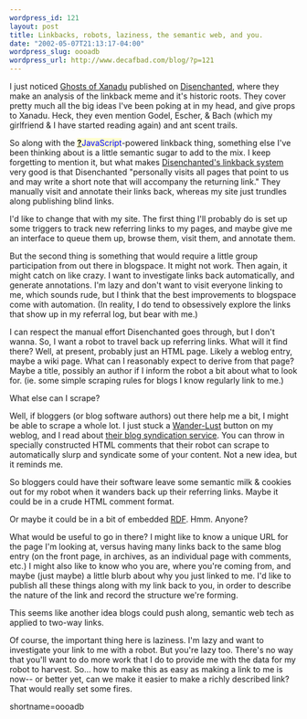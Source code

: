 ```yaml
--- 
wordpress_id: 121
layout: post
title: Linkbacks, robots, laziness, the semantic web, and you.
date: "2002-05-07T21:13:17-04:00"
wordpress_slug: oooadb
wordpress_url: http://www.decafbad.com/blog/?p=121
---
```

<p>I just noticed <a href="http://www.disenchanted.com/dis/technology/xanadu.html">Ghosts of Xanadu</a> published on <a href="http://www.disenchanted.com">Disenchanted</a>, where they make an analysis of the linkback meme and it's historic roots.  They cover pretty much all the big ideas I've been poking at in my head, and give props to Xanadu.  Heck, they even mention Godel, Escher, &amp; Bach (which my girlfriend &amp; I have started reading again) and ant scent trails.</p>
<p>So along with the <span style='background : #FFFFCE;'><a href="http://www.decafbad.com/twiki/bin/edit/Main/JavaScript?topicparent=Main.FilterData"><b>?</b></a><font color="#0000FF">JavaScript</font></span>-powered linkback thing, something else I've been thinking about is a little semantic sugar to add to the mix.  I keep forgetting to mention it, but what makes <a href="http://www.disenchanted.com/dis/linkback.html">Disenchanted's linkback system</a> very good is that Disenchanted "personally visits all pages that point to us and may write a short note that will accompany the returning link."  They manually visit and annotate their links back, whereas my site just trundles along publishing blind links.</p>
<p>I'd like to change that with my site.  The first thing I'll probably do is set up some triggers to track new referring links to my pages, and maybe give me an interface to queue them up, browse them, visit them, and annotate them.  </p>
<p>But the second thing is something that would require a little group participation from out there in blogspace.  It might not work.  Then again, it might catch on like crazy.  I want to investigate links back automatically, and generate annotations.  I'm lazy and don't want to visit everyone linking to me, which sounds rude, but I think that the best improvements to blogspace come with automation.  (In reality, I do tend to obsessively explore the links that show up in my referral log, but bear with me.)</p>
<p>I can respect the manual effort Disenchanted goes through, but I don't wanna.  So, I want a robot to travel back up referring links.  What will it find there?  Well, at present, probably just an HTML page.  Likely a weblog entry, maybe a wiki page.  What can I reasonably expect to derive from that page?  Maybe a title, possibly an author if I inform the robot a bit about what to look for. (ie. some simple scraping rules for blogs I know regularly link to me.)  </p>
<p>What else can I scrape?</p>
<p>Well, if bloggers (or blog software authors) out there help me a bit, I might be able to scrape a whole lot.  I just stuck a <a href="http://wander-lust.com">Wander-Lust</a> button on my weblog, and I read about <a href="http://wander-lust.com/scoutinfo.html">their blog syndication service</a>.  You can throw in specially constructed HTML comments that their robot can scrape to automatically slurp and syndicate some of your content.  Not a new idea, but it reminds me.</p>
<p>So bloggers could have their software leave some semantic milk &amp; cookies out for my robot when it wanders back up their referring links.  Maybe it could be in a crude HTML comment format.</p>
<p>Or maybe it could be in a bit of embedded <a href="http://www.decafbad.com/twiki/bin/view/Main/RDF">RDF</a>.  Hmm.  Anyone?</p>
<p>What would be useful to go in there?  I might like to know a unique URL for the page I'm looking at, versus having many links back to the same blog entry (on the front page, in archives, as an individual page with comments, etc.)  I might also like to know who you are, where you're coming from, and maybe (just maybe) a little blurb about why you just linked to me.  I'd like to publish all these things along with my link back to you, in order to describe the nature of the link and record the structure we're forming.</p>
<p>This seems like another idea blogs could push along, semantic web tech as applied to two-way links.</p>
<p>Of course, the important thing here is laziness.  I'm lazy and want to investigate your link to me with a robot.  But you're lazy too.  There's no way that you'll want to do more work that I do to provide me with the data for my robot to harvest.  So... how to make this as easy as making a link to me is now-- or better yet, can we make it easier to make a richly described link?  That would really set some fires.</p>
<!--more-->
shortname=oooadb
